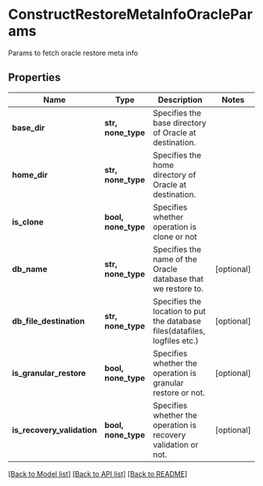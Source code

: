 # ConstructRestoreMetaInfoOracleParams

Params to fetch oracle restore meta info

## Properties
Name | Type | Description | Notes
------------ | ------------- | ------------- | -------------
**base_dir** | **str, none_type** | Specifies the base directory of Oracle at destination. | 
**home_dir** | **str, none_type** | Specifies the home directory of Oracle at destination. | 
**is_clone** | **bool, none_type** | Specifies whether operation is clone or not | 
**db_name** | **str, none_type** | Specifies the name of the Oracle database that we restore to. | [optional] 
**db_file_destination** | **str, none_type** | Specifies the location to put the database files(datafiles, logfiles etc.) | [optional] 
**is_granular_restore** | **bool, none_type** | Specifies whether the operation is granular restore or not. | [optional] 
**is_recovery_validation** | **bool, none_type** | Specifies whether the operation is recovery validation or not. | [optional] 

[[Back to Model list]](../README.md#documentation-for-models) [[Back to API list]](../README.md#documentation-for-api-endpoints) [[Back to README]](../README.md)


